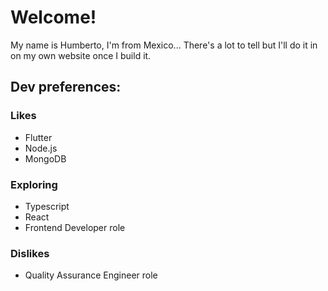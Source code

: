 # Welcome!
My name is Humberto, I'm from Mexico... There's a lot to tell but I'll do it in on my own website once I build it.

## Dev preferences:
### Likes
- Flutter
- Node.js
- MongoDB
### Exploring
- Typescript
- React
- Frontend Developer role
### Dislikes
- Quality Assurance Engineer role

